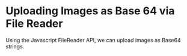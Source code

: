 # Uploading Images as Base 64 via File Reader

Using the Javascript FileReader API, we can upload images as Base64 strings.
